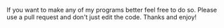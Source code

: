 If you want to make any of my programs better feel free to do so. Please use a pull request and don't just edit the code. Thanks and enjoy!
